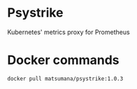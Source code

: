 # Psystrike

Kubernetes' metrics proxy for Prometheus

# Docker commands

```
docker pull matsumana/psystrike:1.0.3
```
